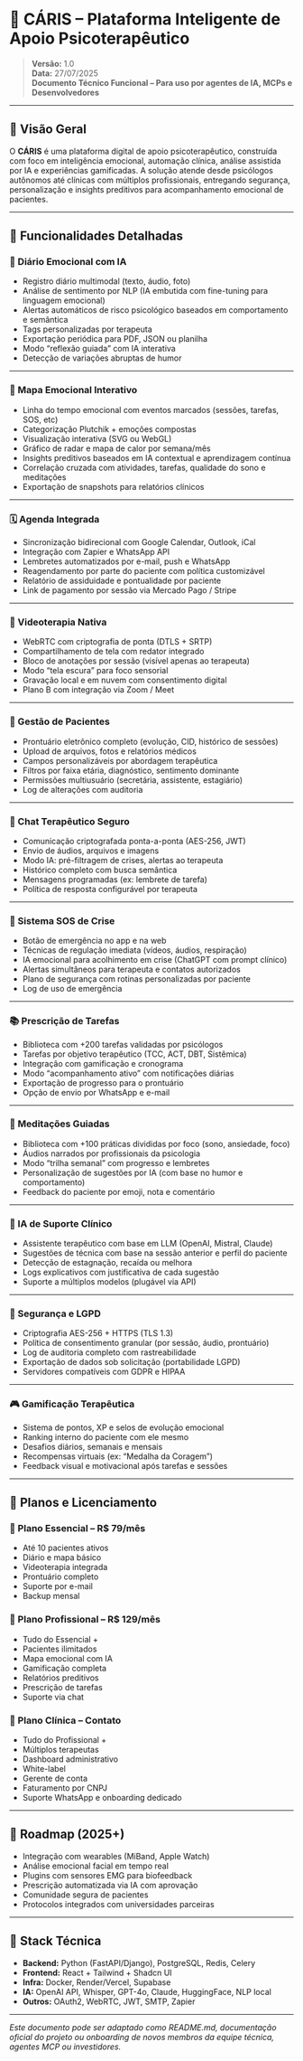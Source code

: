 # 🧠 CÁRIS – Plataforma Inteligente de Apoio Psicoterapêutico

> **Versão:** 1.0  
> **Data:** 27/07/2025  
> **Documento Técnico Funcional – Para uso por agentes de IA, MCPs e Desenvolvedores**

---

## 🌟 Visão Geral

O **CÁRIS** é uma plataforma digital de apoio psicoterapêutico, construída com foco em inteligência emocional, automação clínica, análise assistida por IA e experiências gamificadas. A solução atende desde psicólogos autônomos até clínicas com múltiplos profissionais, entregando segurança, personalização e insights preditivos para acompanhamento emocional de pacientes.

---

## 🧩 Funcionalidades Detalhadas

### 📔 Diário Emocional com IA

- Registro diário multimodal (texto, áudio, foto)
- Análise de sentimento por NLP (IA embutida com fine-tuning para linguagem emocional)
- Alertas automáticos de risco psicológico baseados em comportamento e semântica
- Tags personalizadas por terapeuta
- Exportação periódica para PDF, JSON ou planilha
- Modo “reflexão guiada” com IA interativa
- Detecção de variações abruptas de humor

---

### 🧭 Mapa Emocional Interativo

- Linha do tempo emocional com eventos marcados (sessões, tarefas, SOS, etc)
- Categorização Plutchik + emoções compostas
- Visualização interativa (SVG ou WebGL)
- Gráfico de radar e mapa de calor por semana/mês
- Insights preditivos baseados em IA contextual e aprendizagem contínua
- Correlação cruzada com atividades, tarefas, qualidade do sono e meditações
- Exportação de snapshots para relatórios clínicos

---

### 🗓️ Agenda Integrada

- Sincronização bidirecional com Google Calendar, Outlook, iCal
- Integração com Zapier e WhatsApp API
- Lembretes automatizados por e-mail, push e WhatsApp
- Reagendamento por parte do paciente com política customizável
- Relatório de assiduidade e pontualidade por paciente
- Link de pagamento por sessão via Mercado Pago / Stripe

---

### 🎥 Videoterapia Nativa

- WebRTC com criptografia de ponta (DTLS + SRTP)
- Compartilhamento de tela com redator integrado
- Bloco de anotações por sessão (visível apenas ao terapeuta)
- Modo “tela escura” para foco sensorial
- Gravação local e em nuvem com consentimento digital
- Plano B com integração via Zoom / Meet

---

### 📁 Gestão de Pacientes

- Prontuário eletrônico completo (evolução, CID, histórico de sessões)
- Upload de arquivos, fotos e relatórios médicos
- Campos personalizáveis por abordagem terapêutica
- Filtros por faixa etária, diagnóstico, sentimento dominante
- Permissões multiusuário (secretária, assistente, estagiário)
- Log de alterações com auditoria

---

### 💬 Chat Terapêutico Seguro

- Comunicação criptografada ponta-a-ponta (AES-256, JWT)
- Envio de áudios, arquivos e imagens
- Modo IA: pré-filtragem de crises, alertas ao terapeuta
- Histórico completo com busca semântica
- Mensagens programadas (ex: lembrete de tarefa)
- Política de resposta configurável por terapeuta

---

### 🚨 Sistema SOS de Crise

- Botão de emergência no app e na web
- Técnicas de regulação imediata (vídeos, áudios, respiração)
- IA emocional para acolhimento em crise (ChatGPT com prompt clínico)
- Alertas simultâneos para terapeuta e contatos autorizados
- Plano de segurança com rotinas personalizadas por paciente
- Log de uso de emergência

---

### 📚 Prescrição de Tarefas

- Biblioteca com +200 tarefas validadas por psicólogos
- Tarefas por objetivo terapêutico (TCC, ACT, DBT, Sistêmica)
- Integração com gamificação e cronograma
- Modo “acompanhamento ativo” com notificações diárias
- Exportação de progresso para o prontuário
- Opção de envio por WhatsApp e e-mail

---

### 🧘 Meditações Guiadas

- Biblioteca com +100 práticas divididas por foco (sono, ansiedade, foco)
- Áudios narrados por profissionais da psicologia
- Modo “trilha semanal” com progresso e lembretes
- Personalização de sugestões por IA (com base no humor e comportamento)
- Feedback do paciente por emoji, nota e comentário

---

### 🤖 IA de Suporte Clínico

- Assistente terapêutico com base em LLM (OpenAI, Mistral, Claude)
- Sugestões de técnica com base na sessão anterior e perfil do paciente
- Detecção de estagnação, recaída ou melhora
- Logs explicativos com justificativa de cada sugestão
- Suporte a múltiplos modelos (plugável via API)

---

### 🔐 Segurança e LGPD

- Criptografia AES-256 + HTTPS (TLS 1.3)
- Política de consentimento granular (por sessão, áudio, prontuário)
- Log de auditoria completo com rastreabilidade
- Exportação de dados sob solicitação (portabilidade LGPD)
- Servidores compatíveis com GDPR e HIPAA

---

### 🎮 Gamificação Terapêutica

- Sistema de pontos, XP e selos de evolução emocional
- Ranking interno do paciente com ele mesmo
- Desafios diários, semanais e mensais
- Recompensas virtuais (ex: “Medalha da Coragem”)
- Feedback visual e motivacional após tarefas e sessões

---

## 💼 Planos e Licenciamento

### 🔹 Plano Essencial – R$ 79/mês
- Até 10 pacientes ativos
- Diário e mapa básico
- Videoterapia integrada
- Prontuário completo
- Suporte por e-mail
- Backup mensal

### 🔸 Plano Profissional – R$ 129/mês
- Tudo do Essencial +
- Pacientes ilimitados
- Mapa emocional com IA
- Gamificação completa
- Relatórios preditivos
- Prescrição de tarefas
- Suporte via chat

### 🔷 Plano Clínica – Contato
- Tudo do Profissional +
- Múltiplos terapeutas
- Dashboard administrativo
- White-label
- Gerente de conta
- Faturamento por CNPJ
- Suporte WhatsApp e onboarding dedicado

---

## 🧠 Roadmap (2025+)

- Integração com wearables (MiBand, Apple Watch)
- Análise emocional facial em tempo real
- Plugins com sensores EMG para biofeedback
- Prescrição automatizada via IA com aprovação
- Comunidade segura de pacientes
- Protocolos integrados com universidades parceiras

---

## 🧰 Stack Técnica

- **Backend:** Python (FastAPI/Django), PostgreSQL, Redis, Celery
- **Frontend:** React + Tailwind + Shadcn UI
- **Infra:** Docker, Render/Vercel, Supabase
- **IA:** OpenAI API, Whisper, GPT-4o, Claude, HuggingFace, NLP local
- **Outros:** OAuth2, WebRTC, JWT, SMTP, Zapier

---

*Este documento pode ser adaptado como README.md, documentação oficial do projeto ou onboarding de novos membros da equipe técnica, agentes MCP ou investidores.*

